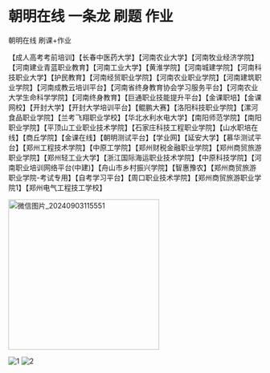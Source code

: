 # 朝明在线  一条龙 刷题 作业
朝明在线 刷课+作业


【成人高考考前培训】【长春中医药大学】【河南农业大学】【河南牧业经济学院】【河南建业青蓝职业教育】【河南工业大学】【黄淮学院】【河南城建学院】【河南科技职业大学】【护民教育】【河南经贸职业学院】【河南农业职业学院】【河南建筑职业学院】【河南成教云培训平台】【河南省终身教育协会学习服务平台】【河南农业大学生命科学学院】【河南终身教育】【巨通职业技能提升平台】【金课职培】【金课网校】【开封大学】【开封大学培训平台】【鲲鹏大赛】【洛阳科技职业学院】【漯河食品职业学院】【兰考飞翔职业学校】【华北水利水电大学】【南阳师范学院】【南阳职业学院】【平顶山工业职业技术学院】【石家庄科技工程职业学院】【山水职培在线】【商丘学院】【金课在线】【朝明测试平台】【学业网】【延安大学】【慕华测试平台】【郑州工程技术学院】【中原工学院】【郑州财税金融职业学院】【郑州商贸旅游职业学院】【郑州轻工业大学】【浙江国际海运职业技术学院】【中原科技学院】【河南职业培训网络平台(中建)】【舟山市乡村振兴学院】【智惠豫农】【郑州商贸旅游职业学院-考试专用】【自考学习平台】【周口职业技术学院】【郑州商贸旅游职业学院1】【郑州电气工程技工学校】


<img src="https://github.com/user-attachments/assets/ea232e17-5f43-4562-a6ab-b8d7b0d3af8d" alt="微信图片_20240903115551" width="300"/>

![1](https://github.com/user-attachments/assets/b3865fbd-887d-4dc7-afdf-265f3823c4b1)
![2](https://github.com/user-attachments/assets/1a632810-fc81-409a-9b40-db315ea6d154)
